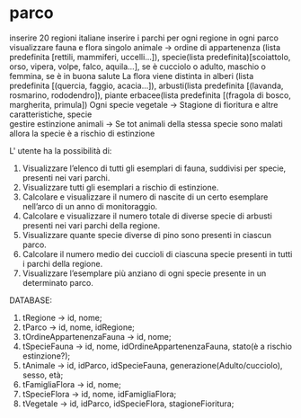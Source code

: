 # parco

inserire 20 regioni italiane
inserire i parchi per ogni regione
in ogni parco visualizzare fauna e flora
singolo animale -> ordine di appartenenza (lista predefinita [rettili, mammiferi, uccelli...]), specie(lista predefinita)[scoiattolo, orso, vipera, volpe, falco, aquila...], se è cucciolo o adulto, maschio o femmina, se è in buona salute
La flora viene distinta in alberi (lista predefinita [(quercia, faggio, acacia...]), arbusti(lista predefinita [(lavanda, rosmarino, rododendro]), piante erbacee(lista predefinita [(fragola di bosco, margherita, primula])
Ogni specie vegetale -> Stagione di fioritura e altre caratteristiche, specie  
gestire estinzione animali -> Se tot animali della stessa specie sono malati allora la specie è a rischio di estinzione

L' utente ha la possibilità di:

1) Visualizzare l’elenco di tutti gli esemplari di fauna, suddivisi per specie, presenti nei vari parchi.
2) Visualizzare tutti gli esemplari a rischio di estinzione.
3) Calcolare e visualizzare il numero di nascite di un certo esemplare nell’arco di un anno di monitoraggio.
4) Calcolare e visualizzare il numero totale di diverse specie di arbusti presenti nei vari parchi della regione.
5) Visualizzare quante specie diverse di pino sono presenti in ciascun parco.
6) Calcolare il numero medio dei cuccioli di ciascuna specie presenti in tutti i parchi della regione.
7) Visualizzare l’esemplare più anziano di ogni specie presente in un determinato parco.

DATABASE:

1) tRegione -> id, nome;
2) tParco -> id, nome, idRegione;
3) tOrdineAppartenenzaFauna -> id, nome;
4) tSpecieFauna -> id, nome, idOrdineAppartenenzaFauna, stato(è a rischio estinzione?);
5) tAnimale -> id, idParco, idSpecieFauna, generazione(Adulto/cucciolo), sesso, età;
6) tFamigliaFlora -> id, nome;
7) tSpecieFlora -> id, nome, idFamigliaFlora;
8) tVegetale -> id, idParco, idSpecieFlora, stagioneFioritura;